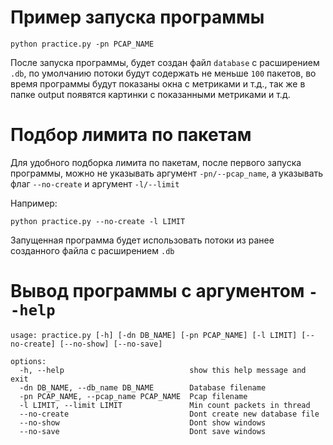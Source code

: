 # Пример запуска программы

```
python practice.py -pn PCAP_NAME 
```

После запуска программы, будет создан файл `database` с расширением `.db`,
по умолчанию потоки будут содержать не меньше `100` пакетов, во время программы будут
показаны окна с метриками и т.д., так же в папке output появятся картинки с показанными
метриками и т.д.

# Подбор лимита по пакетам

Для удобного подборка лимита по пакетам, после первого запуска программы, 
можно не указывать аргумент `-pn/--pcap_name`, а указывать флаг `--no-create` и аргумент `-l/--limit`

Например:
```
python practice.py --no-create -l LIMIT
```

Запущенная программа будет использовать потоки из ранее созданного файла с расширением `.db`

# Вывод программы с аргументом `--help`

```
usage: practice.py [-h] [-dn DB_NAME] [-pn PCAP_NAME] [-l LIMIT] [--no-create] [--no-show] [--no-save]

options:
  -h, --help                            show this help message and exit
  -dn DB_NAME, --db_name DB_NAME        Database filename
  -pn PCAP_NAME, --pcap_name PCAP_NAME  Pcap filename
  -l LIMIT, --limit LIMIT               Min count packets in thread
  --no-create                           Dont create new database file
  --no-show                             Dont show windows
  --no-save                             Dont save windows
```